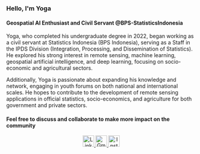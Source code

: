 ### Hello, I'm Yoga
#### Geospatial AI Enthusiast and Civil Servant @BPS-StatisticsIndonesia


Yoga, who completed his undergraduate degree in 2022, began working as a civil servant at Statistics Indonesia (BPS Indonesia), serving as a Staff in the IPDS Division (Integration, Processing, and Dissemination of Statistics). He explored his strong interest in remote sensing, machine learning, geospatial artificial intelligence, and deep learning, focusing on socio-economic and agricultural sectors.

Additionally, Yoga is passionate about expanding his knowledge and network, engaging in youth forums on both national and international scales. He hopes to contribute to the development of remote sensing applications in official statistics, socio-economics, and agriculture for both government and private sectors.


#### Feel free to discuss and collaborate to make more impact on the community

<div align="center">
  <a href="https://www.linkedin.com/in/ptrayoga/" target="_blank">
    <img src="https://img.shields.io/static/v1?message=LinkedIn&logo=linkedin&label=&color=0077B5&logoColor=white&labelColor=&style=for-the-badge" height="30" alt="LinkedIn logo" />
  </a>
  <a href="mailto:hitmeup.yogaputra@gmail.com" target="_blank">
    <img src="https://img.shields.io/static/v1?message=Gmail&logo=gmail&label=&color=D14836&logoColor=white&labelColor=&style=for-the-badge" height="30" alt="Gmail logo" />
  </a>
  <a href="https://www.instagram.com/ptra.yoga/" target="_blank">
    <img src="https://img.shields.io/static/v1?message=Instagram&logo=instagram&label=&color=E4405F&logoColor=white&labelColor=&style=for-the-badge" height="30" alt="Instagram logo" />
  </a>
</div>



